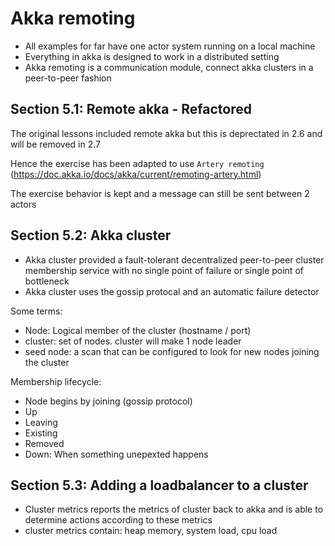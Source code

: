 # Akka remoting

* All examples for far have one actor system running on a local machine
* Everything in akka is designed to work in a distributed setting
* Akka remoting is a communication module, connect akka clusters in a peer-to-peer
fashion

## Section 5.1: Remote akka - Refactored
The original lessons included remote akka but this is deprectated in 2.6 and will
be removed in 2.7

Hence the exercise has been adapted to use `Artery remoting` (https://doc.akka.io/docs/akka/current/remoting-artery.html)

The exercise behavior is kept and a message can still be sent between 2 actors

## Section 5.2: Akka cluster

* Akka cluster provided a fault-tolerant decentralized peer-to-peer cluster membership
service with no single point of failure or single point of bottleneck
* Akka cluster uses the gossip protocal and an automatic failure detector

Some terms:
* Node: Logical member of the cluster (hostname / port)
* cluster: set of nodes. cluster will make 1 node leader
* seed node: a scan that can be configured to look for new nodes joining the cluster

Membership lifecycle:
* Node begins by joining (gossip protocol)
* Up
* Leaving
* Existing
* Removed
* Down: When something unepexted happens

## Section 5.3: Adding a loadbalancer to a cluster

* Cluster metrics reports the metrics of cluster back to akka and is able to determine actions
according to these metrics
* cluster metrics contain: heap memory, system load, cpu load